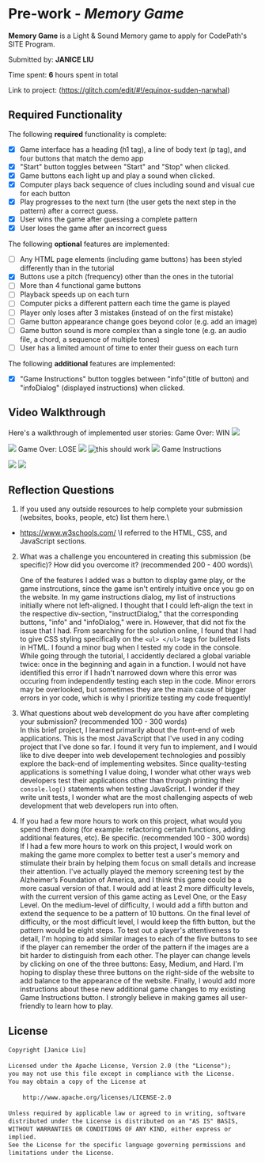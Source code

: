 # Pre-work - _Memory Game_

**Memory Game** is a Light & Sound Memory game to apply for CodePath's SITE Program.

Submitted by: **JANICE LIU**

Time spent: **6** hours spent in total

Link to project: (https://glitch.com/edit/#!/equinox-sudden-narwhal)

## Required Functionality

The following **required** functionality is complete:

- [x] Game interface has a heading (h1 tag), a line of body text (p tag), and four buttons that match the demo app
- [x] "Start" button toggles between "Start" and "Stop" when clicked.
- [x] Game buttons each light up and play a sound when clicked.
- [x] Computer plays back sequence of clues including sound and visual cue for each button
- [x] Play progresses to the next turn (the user gets the next step in the pattern) after a correct guess.
- [x] User wins the game after guessing a complete pattern
- [x] User loses the game after an incorrect guess

The following **optional** features are implemented:

- [ ] Any HTML page elements (including game buttons) has been styled differently than in the tutorial
- [x] Buttons use a pitch (frequency) other than the ones in the tutorial
- [ ] More than 4 functional game buttons
- [ ] Playback speeds up on each turn
- [ ] Computer picks a different pattern each time the game is played
- [ ] Player only loses after 3 mistakes (instead of on the first mistake)
- [ ] Game button appearance change goes beyond color (e.g. add an image)
- [ ] Game button sound is more complex than a single tone (e.g. an audio file, a chord, a sequence of multiple tones)
- [ ] User has a limited amount of time to enter their guess on each turn

The following **additional** features are implemented:

- [x] "Game Instructions" button toggles between "info"(title of button) and "infoDialog" (displayed instructions) when clicked.

## Video Walkthrough

Here's a walkthrough of implemented user stories:
Game Over: WIN
![](<img src='https://cdn.glitch.com/639e4624-cbc7-4f7d-8d14-c597e5f39951%2Fplayerwins.gif?v=1616629695087' title="player wins" alt='player wins video walkthrough'/>)

![]('https://github.com/liujanice/light-and-sound-memory-game/blob/main/playerwins.gif')
Game Over: LOSE
![]('playerloses.gif')
![this should work]('https://github.com/liujanice/light-and-sound-memory-game/blob/main/playerloses.gif')
![](<img src='playerloses.gif' title="player loses" alt='player loses video walkthrough'/>)
Game Instructions

![]('https://github.com/liujanice/light-and-sound-memory-game/blob/main/gameinstructions.gif')
![](<img src='gameinstructions.gif' title="display game instructions" alt='game info video walkthrough'/>)

## Reflection Questions

1. If you used any outside resources to help complete your submission (websites, books, people, etc) list them here.\

- https://www.w3schools.com/
  \I referred to the HTML, CSS, and JavaScript sections.

2. What was a challenge you encountered in creating this submission (be specific)? How did you overcome it? (recommended 200 - 400 words)\

   One of the features I added was a button to display game play, or the game instrcutions, since the game isn't entirely intuitive once you go on the website.
   In my game instructions dialog, my list of instructions initially where not left-aligned. I thought that I could left-align the text
   in the respective div-section, "instructDialog," that the corresponding buttons, "info" and "infoDialog," were in. However, that did not fix the issue that I had.
   From searching for the solution online, I found that I had to give CSS styling specifically on the `<ul> </ul>` tags for bulleted lists in HTML.
   I found a minor bug when I tested my code in the console. While going through the tutorial, I accidently declared a global variable twice: once in the beginning and again in a function.
   I would not have identified this error if I hadn't narrowed down where this error was occuring from independently testing each step in the code. Minor errors may be overlooked, but sometimes they are the main cause of bigger errors in yor code, which is why I prioritize testing my code frequently!

3. What questions about web development do you have after completing your submission? (recommended 100 - 300 words)\
   In this brief project, I learned primarily about the front-end of web applications. This is the most JavaScript that I've used in any coding project that I've done so far. I found it very fun to implement, and
   I would like to dive deeper into web developement technologies and possibly explore the back-end of implementing websites. Since quality-testing applications is something I value doing, I wonder what other ways
   web developers test their applications other than through printing their `console.log()` statements when testing JavaScript. I wonder if they write unit tests, I wonder what are the most challenging aspects of web development that web developers run into often.

4. If you had a few more hours to work on this project, what would you spend them doing (for example: refactoring certain functions, adding additional features, etc). Be specific. (recommended 100 - 300 words)\
   If I had a few more hours to work on this project, I would work on making the game more complex to better test a user's memory and stimulate their brain by helping them focus on small details and increase their attention. I've actually played the memory screening test by the Alzheimer’s Foundation of America, and I think this game could be a more casual version of that. I would add at least 2 more difficulty levels, with the
   current version of this game acting as Level One, or the Easy Level. On the medium-level of difficulty, I would add a fifth button and extend the sequence to be a pattern of 10 buttons.
   On the final level of difficulty, or the most difficult level, I would keep the fifth button, but the pattern would be eight steps. To test out a player's attentiveness to detail, I'm hoping to add similar images to each of the five buttons to see if the player can remember the order of the pattern if the images are a bit harder to distinguish from each other.
   The player can change levels by clicking on one of the three buttons: Easy, Medium, and Hard. I'm hoping to display these three buttons on the right-side of the website to add balance to the appearance of the website.
   Finally, I would add more instructions about these new additional game changes to my existing Game Instructions button. I strongly believe in making games all user-friendly to learn how to play.

## License

    Copyright [Janice Liu]

    Licensed under the Apache License, Version 2.0 (the "License");
    you may not use this file except in compliance with the License.
    You may obtain a copy of the License at

        http://www.apache.org/licenses/LICENSE-2.0

    Unless required by applicable law or agreed to in writing, software
    distributed under the License is distributed on an "AS IS" BASIS,
    WITHOUT WARRANTIES OR CONDITIONS OF ANY KIND, either express or implied.
    See the License for the specific language governing permissions and
    limitations under the License.
